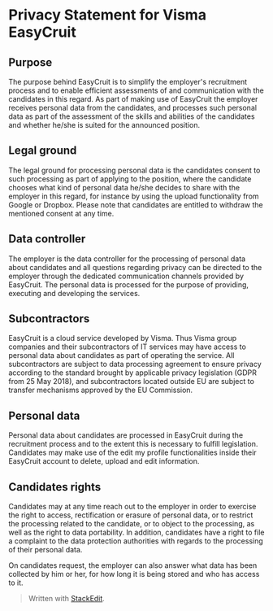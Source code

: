# Privacy Statement for Visma EasyCruit

## Purpose

The purpose behind EasyCruit is to simplify the employer's recruitment process and to enable efficient assessments of and communication with the candidates in this regard. As part of making use of EasyCruit the employer receives personal data from the candidates, and processes such personal data as part of the assessment of the skills and abilities of the candidates and whether he/she is suited for the announced position.

## Legal ground

The legal ground for processing personal data is the candidates consent to such processing as part of applying to the position, where the candidate chooses what kind of personal data he/she decides to share with the employer in this regard, for instance by using the upload functionality from Google or Dropbox. Please note that candidates are entitled to withdraw the mentioned consent at any time.

## Data controller

The employer is the data controller for the processing of personal data about candidates and all questions regarding privacy can be directed to the employer through the dedicated communication channels provided by EasyCruit. The personal data is processed for the purpose of providing, executing and developing the services.

## Subcontractors

EasyCruit is a cloud service developed by Visma. Thus Visma group companies and their subcontractors of IT services may have access to personal data about candidates as part of operating the service. All subcontractors are subject to data processing agreement to ensure privacy according to the standard brought by applicable privacy legislation (GDPR from 25 May 2018), and subcontractors located outside EU are subject to transfer mechanisms approved by the EU Commission.

## Personal data

Personal data about candidates are processed in EasyCruit during the recruitment process and to the extent this is necessary to fulfill legislation. Candidates may make use of the edit my profile functionalities inside their EasyCruit account to delete, upload and edit information.

## Candidates rights

Candidates may at any time reach out to the employer in order to exercise the right to access, rectification or erasure of personal data, or to restrict the processing related to the candidate, or to object to the processing, as well as the right to data portability. In addition, candidates have a right to file a complaint to the data protection authorities with regards to the processing of their personal data.

On candidates request, the employer can also answer what data has been collected by him or her, for how long it is being stored and who has access to it.



> Written with [StackEdit](https://stackedit.io/).
<!--stackedit_data:
eyJoaXN0b3J5IjpbMzIxNTIxNjA3XX0=
-->